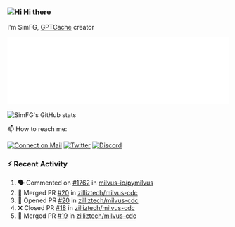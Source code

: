 ### <img src='https://qpluspicture.oss-cn-beijing.aliyuncs.com/6LjjQA/Hi.gif' alt='Hi' width="24"/> Hi there

I'm SimFG, [GPTCache](https://github.com/zilliztech/GPTCache) creator

![Metrics 👋](/metrics.plugin.followup.user.svg)

![SimFG's GitHub stats](https://github-readme-stats.vercel.app/api?username=SimFG&show_icons=true&theme=radical&count_private=true)

📫 How to reach me:

[![Connect on Mail](https://img.shields.io/badge/Ask%20me-anything-1abc9c.svg)](mailto:1142838399@qq.com)
[![Twitter](https://img.shields.io/twitter/follow/FogSim?style=social)](https://twitter.com/FogSim)
[![Discord](https://img.shields.io/discord/1092648432495251507?label=Discord&logo=discord)](https://discord.gg/Q8C6WEjSWV)

### :zap: Recent Activity

<!--START_SECTION:activity-->
1. 🗣 Commented on [#1762](https://github.com/milvus-io/pymilvus/issues/1762) in [milvus-io/pymilvus](https://github.com/milvus-io/pymilvus)
2. 🎉 Merged PR [#20](https://github.com/zilliztech/milvus-cdc/pull/20) in [zilliztech/milvus-cdc](https://github.com/zilliztech/milvus-cdc)
3. 💪 Opened PR [#20](https://github.com/zilliztech/milvus-cdc/pull/20) in [zilliztech/milvus-cdc](https://github.com/zilliztech/milvus-cdc)
4. ❌ Closed PR [#18](https://github.com/zilliztech/milvus-cdc/pull/18) in [zilliztech/milvus-cdc](https://github.com/zilliztech/milvus-cdc)
5. 🎉 Merged PR [#19](https://github.com/zilliztech/milvus-cdc/pull/19) in [zilliztech/milvus-cdc](https://github.com/zilliztech/milvus-cdc)
<!--END_SECTION:activity-->

